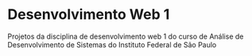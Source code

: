 # Desenvolvimento Web 1
Projetos da disciplina de desenvolvimento web 1 do curso de Análise de Desenvolvimento de Sistemas do Instituto Federal de São Paulo
